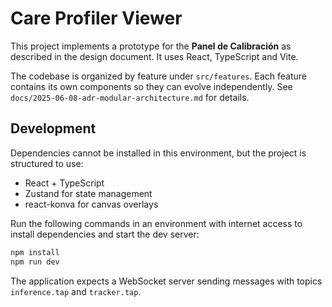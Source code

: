 # Care Profiler Viewer

This project implements a prototype for the **Panel de Calibración** as described in the design document. It uses React, TypeScript and Vite.

The codebase is organized by feature under `src/features`. Each feature contains
its own components so they can evolve independently. See `docs/2025-06-08-adr-modular-architecture.md` for details.

## Development

Dependencies cannot be installed in this environment, but the project is structured to use:

- React + TypeScript
- Zustand for state management
- react-konva for canvas overlays

Run the following commands in an environment with internet access to install dependencies and start the dev server:

```bash
npm install
npm run dev
```

The application expects a WebSocket server sending messages with topics `inference.tap` and `tracker.tap`.
